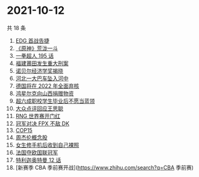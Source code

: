 # 2021-10-12

共 18 条

<!-- BEGIN -->
<!-- 最后更新时间 Tue Oct 12 2021 11:06:41 GMT+0800 (China Standard Time) -->

1. [EDG 首战告捷](https://www.zhihu.com/search?q=EDG)
1. [《原神》荒泷一斗](https://www.zhihu.com/search?q=原神)
1. [一拳超人 195 话](https://www.zhihu.com/search?q=一拳超人)
1. [福建莆田发生重大刑案](https://www.zhihu.com/search?q=福建刑案)
1. [诺贝尔经济学奖揭晓](https://www.zhihu.com/search?q=诺贝尔经济学奖)
1. [河北一大巴车坠入河中](https://www.zhihu.com/search?q=大巴车坠河)
1. [德国将在 2022 年全面弃核](https://www.zhihu.com/search?q=德国弃核)
1. [鸿星尔克向山西捐赠物资](https://www.zhihu.com/search?q=鸿星尔克)
1. [超六成职校学生毕业后不愿当蓝领](https://www.zhihu.com/search?q=职校毕业生)
1. [大众点评回应王思聪](https://www.zhihu.com/search?q=大众点评)
1. [RNG 世界赛开门红](https://www.zhihu.com/search?q=RNG)
1. [冠军对决 FPX 不敌 DK](https://www.zhihu.com/search?q=FPX)
1. [COP15](https://www.zhihu.com/search?q=cop15)
1. [周杰伦概念股](https://www.zhihu.com/search?q=周杰伦)
1. [女生修手机后收到自己裸照](https://www.zhihu.com/search?q=互联网隐私)
1. [法国夺欧国联冠军](https://www.zhihu.com/search?q=欧国联)
1. [特利迦奥特曼 12 话](https://www.zhihu.com/search?q=特利迦奥特曼)
1. [新赛季 CBA 季前赛开战](https://www.zhihu.com/search?q=CBA 季前赛)

<!-- END -->
